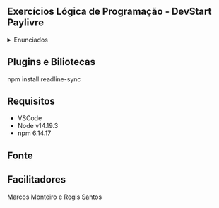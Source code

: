 ## Exercícios Lógica de Programação - DevStart Paylivre
<details>
<summary>Enunciados</summary>
<code style="white-space:nowrap;">

1. Crie um programa que declare 3 variáveis para receber o Nome, o peso e a altura de uma pessoa. Ao final imprima os dados na tela.
[Exercicio1](https://github.com/Jordancsb/beacademyDevStartLogicaDeProgramacao/blob/main/Exerc%C3%ADcios/ex1.js)
2. Com base no programa anterior calcule e exiba ao final o Índice de Massa Corpórea(IMC) da pessoa sabendo que a fórmula para o cálculo é: IMC = peso/(altura*altura);
[Exercicio2](https://github.com/Jordancsb/beacademyDevStartLogicaDeProgramacao/blob/main/Exerc%C3%ADcios/ex2.js)
3. Crie um programa que receba o nome e a idade de uma pessoa e exiba:
a. O nome e a idade informada;
b. Verdadeiro Se a idade é maior que 18;
c. Falso se a idade é diferente que 25;
d. Falso se a idade é diferente que 25 E o nome é igual a Marcos;
e. Verdadeiro se a idade é diferente que 25 OU o nome é igual a Marcos;
f. Verdadeiro se a idade dividida por 2 é igual a ZERO;
[Exercicio3](https://github.com/Jordancsb/beacademyDevStartLogicaDeProgramacao/blob/main/Exerc%C3%ADcios/ex3.js)

4. Crie um programa que permita ao usuário escolher a operação a realizar (depósito ou saque), receba a informação da operação escolhida e o valor do usuário e, em seguida, atualize o seu saldo. Ao final exiba o valor inicial, a operação realizada e o saldo atual.
[Exercicio4](https://github.com/Jordancsb/beacademyDevStartLogicaDeProgramacao/blob/main/Exerc%C3%ADcios/ex4.js)
5. Crie um programa que solicite ao usuário a operação desejada e implemente as quatro operações matemáticas (soma, subtração, multiplicação e divisão)
[Exercicio5](https://github.com/Jordancsb/beacademyDevStartLogicaDeProgramacao/blob/main/Exerc%C3%ADcios/ex5.js)

6. Crie um programa que receba do usuário um número e apresente a Tabuada deste.
[Exercicio6](https://github.com/Jordancsb/beacademyDevStartLogicaDeProgramacao/blob/main/Exerc%C3%ADcios/ex6.js)
8. Crie um programa que receba do usuário a figura geométrica que deseja calcular a área e o perímetro (Q-Quadrado ou T-Triângulo) e calcule e exiba a área e o perímetro da figura escolhida.
[Exercicio8](https://github.com/Jordancsb/beacademyDevStartLogicaDeProgramacao/blob/main/Exerc%C3%ADcios/ex8.js)

9. Crie um programa que apresente os múltiplos de dois entre 0 e 100.
[Exercicio9](https://github.com/Jordancsb/beacademyDevStartLogicaDeProgramacao/blob/main/Exerc%C3%ADcios/ex9.js)
  
10. Crie um programa que imprima os múltiplos de 3 entre dois números digitados pelo usuário.
[Exercicio9](https://github.com/Jordancsb/beacademyDevStartLogicaDeProgramacao/blob/main/Exerc%C3%ADcios/ex9.js)
  
11. Crie um programa que solicite ao usuário o seu nome e senha do cartão e valide se a senha e nome são corretos (Nome: Marcos e senha: paylivre) e, caso positivo, dê boas vindas ao usuário e, em caso negativo, solicite os dados novamente.
[Exercicio11](https://github.com/Jordancsb/beacademyDevStartLogicaDeProgramacao/blob/main/Exerc%C3%ADcios/ex11.js)

12. Crie um programa que, utilizando a estrutura escolha caso, permita ao usuário escolher a operação a realizar (depósito ou saque ou transferência) , caso a operação seja de transferência solicite o nome do banco, da agência e conta, receba as informações e, em ao final exiba o valor inicial, a operação realizada e o saldo atual, no caso de transferência exiba também os dados do banco, agência e conta.

13. Altere o programa acima a fim de repetir a operação, por tantas vezes quanto o usuário desejar incialmente, implemente a solução utilizando a estrutura para. Por exemplo o usuário quer fazer um depósito um saque e uma transferência então, no início do programa ele define que irá realizar 3 operações. 
[Exercicio 12 e 13](https://github.com/Jordancsb/beacademyDevStartLogicaDeProgramacao/blob/main/Exerc%C3%ADcios/ex12.js)
  
14. Crie um programa que permita ao usuário escolher a operação a realizar:
1. Depósito;
2. Saque;
3. Transferência;
4. Empréstimo;
Em seguida solicite os dados para concretizar a operação e imprima o nome da operação feita e os dados referentes a ela. Exemplo: Depósito no Banco BOM agencia: 12-3 conta 1234-5 para Marcos Monteiro. Saldo inicial: R$ 1000,00 Depósito: R$500,00 Saldo final: R$ 1500,00. O programa deverá permitir ao usuário realizar quantas operações ele desejar, implemente a solução utilizando a estrutura enquanto.
[Exercicio 14](https://github.com/Jordancsb/beacademyDevStartLogicaDeProgramacao/blob/main/Exerc%C3%ADcios/ex13.js)
  
16. Crie um programa que permita ao usuário tentar logar em seu Sistema informando seu nome e senha. Repita a operação até que o nome e senha correspondam a um valor armazenado(Marcos – 1234). Caso o usuário digite -1 interrompa a repetição e informe que o programa será finalizado por solicitação do usuário.
[Exercicio 16](https://github.com/Jordancsb/beacademyDevStartLogicaDeProgramacao/blob/main/Exerc%C3%ADcios/ex14.js)
  
17. Solicitar a idade de várias pessoas e imprimir:
• Total de pessoas com menos de 18 anos.
• Total de pessoas com mais de 60 anos.
• O programa termina quando idade for =-99.
[Exercicio 17](https://github.com/Jordancsb/beacademyDevStartLogicaDeProgramacao/blob/main/Exerc%C3%ADcios/ex15.js)

18. Apresentar o total da soma obtida dos cem primeiros números inteiros.
[Exercicio 18](https://github.com/Jordancsb/beacademyDevStartLogicaDeProgramacao/blob/main/Exerc%C3%ADcios/ex16.js)

19. Crie um programa inicie o saldo do cliente com R$ 1000,00 e que permita o saques consecutivos no valor de R$ 150.00 até que seu saldo seja positivo.
[Exercicio 19](https://github.com/Jordancsb/beacademyDevStartLogicaDeProgramacao/blob/main/Exerc%C3%ADcios/ex18.js)

21. Faça um programa que solicite ao usuário o nome e o preço de 3 produtos e armazene-os em um vetor. Ao final imprima o nome e os valores correspondentes dos produtos.
[Exercicio 21](https://github.com/Jordancsb/beacademyDevStartLogicaDeProgramacao/blob/main/Exerc%C3%ADcios/ex19.js)
  
23. Crie um programa que permita cadastrar os seguintes dados de um Aluno: Nome, nota1 e nota2. Receba estes valores em vetores e calcule e exiba ao final todos os dados e a informação se o aluno foi aprovado(media maior ou igual a 6) ou reprovado(media inferior a 6).
  
24a. Crie um programa que permita ao usuário cadastrar 5 clientes com os seguintes dados:
• Nome;
• CPF;
• RG;
• Endereço; e
• Telefone.
b. Guarde os dados dos clientes em um vetor e ao final exiba-os.
[Exercicio 24](https://github.com/Jordancsb/beacademyDevStartLogicaDeProgramacao/blob/main/Exerc%C3%ADcios/ex20.js)
  
26. Uma matriz quadrada é uma matriz que tem a mesma quantidade de linhas e colunas.
• A diagonal principal é obtida pelos índices iguais de linhas e colunas.
• A diagonal secundária pela seguinte regra: a soma dos índices da linha e coluna é igual ao tamanho da matriz menos um, ou seja, em uma Matriz de dimensão(tamanho) 3 sempre que a soma de seus índice forem 3-1 estamos na diagonal secundária.
• Dada esta explicação crie um programa que permita o cadastro de uma Matriz e exiba a soma da diagonal principal e secundária. Exemplo:
• Soma da Diagonal Principal = 73
• Soma da Diagonal Secundário = 130

[Exercicio 26](https://github.com/Jordancsb/beacademyDevStartLogicaDeProgramacao/blob/main/Exerc%C3%ADcios/ex21.js)
  
27. Realizada a leitura, armazenar a soma dos valores de cada linha na linha correspondente da última coluna. Finalmente, armazenar a soma dos valores de cada coluna na coluna correspondente da última linha da planilha. Imprima a planilha ao final.
[Exercicio 27](https://github.com/Jordancsb/beacademyDevStartLogicaDeProgramacao/blob/main/Exerc%C3%ADcios/ex22.js)
  
</code>
</details>

## Plugins e Biliotecas
npm install readline-sync

## Requisitos
- VSCode
- Node v14.19.3
- npm 6.14.17

## Fonte

## Facilitadores
Marcos Monteiro e Regis Santos


